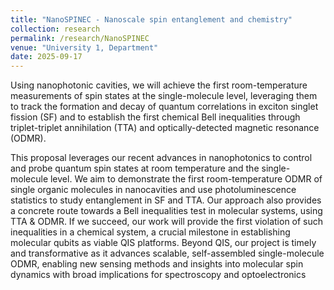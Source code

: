 ```yaml
---
title: "NanoSPINEC - Nanoscale spin entanglement and chemistry"
collection: research
permalink: /research/NanoSPINEC
venue: "University 1, Department"
date: 2025-09-17
---
```


Using nanophotonic cavities, we will achieve the first room-temperature measurements of spin states at the 
single-molecule level, leveraging them to track the formation and decay of quantum correlations in exciton 
singlet fission (SF) and to establish the first chemical Bell inequalities through triplet-triplet annihilation (TTA) 
and optically-detected magnetic resonance (ODMR). 

This proposal leverages our recent advances in nanophotonics to control and probe quantum spin states at room temperature and the single-molecule
level. We aim to demonstrate the first room-temperature ODMR of single organic molecules in
nanocavities and use photoluminescence statistics to study entanglement in SF and TTA. Our approach
also provides a concrete route towards a Bell inequalities test in molecular systems, using TTA & ODMR.
If we succeed, our work will provide the first violation of such inequalities in a chemical system, a crucial
milestone in establishing molecular qubits as viable QIS platforms. Beyond QIS, our project is timely
and transformative as it advances scalable, self-assembled single-molecule ODMR, enabling new
sensing methods and insights into molecular spin dynamics with broad implications for spectroscopy
and optoelectronics
